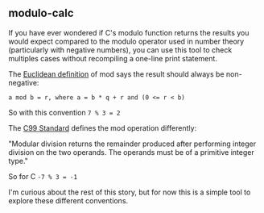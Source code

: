 ## modulo-calc

If you have ever wondered if C's modulo function returns the results you would expect compared to the modulo operator 
used in number theory (particularly with negative numbers), you can use this tool to check multiples cases without recompiling a one-line
print statement.

The [Euclidean definition](https://en.wikipedia.org/wiki/Euclidean_division) of mod says the result should always be non-negative:

`a mod b = r, where a = b * q + r and (0 <= r < b)`

So with this convention `7 % 3 = 2`

The [C99 Standard](https://www.gnu.org/software/gnu-c-manual/gnu-c-manual.html) defines the mod operation differently:

"Modular division returns the remainder produced after performing integer division on the two operands. 
The operands must be of a primitive integer type."

So for C `-7 % 3 = -1`

I'm curious about the rest of this story, but for now this is a simple tool to explore these different conventions.

